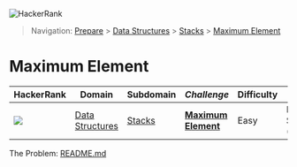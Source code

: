 ![HackerRank](../../../../assets/logo-black.svg?raw=true)
> Navigation: [Prepare](https://www.hackerrank.com/dashboard) > [Data Structures](https://www.hackerrank.com/domains/data-structures) > 
[Stacks](https://www.hackerrank.com/domains/data-structures/stacks) > [Maximum Element](https://www.hackerrank.com/challenges/maximum-element/)
# Maximum Element
| HackerRank | Domain | Subdomain | *Challenge* | Difficulty | Skills |
| ---------- | ------ | --------- | ----------- | ---------- | ------ |
| <a href="https://www.hackerrank.com/dashboard"><img src="../../../../assets/favicon.png?raw=true" /></a> | [Data Structures](https://www.hackerrank.com/domains/data-structures) | [Stacks](https://www.hackerrank.com/domains/data-structures/stacks) | **[Maximum Element](https://www.hackerrank.com/challenges/maximum-element/problem)** | Easy | Problem Solving (Intermediate) |

The Problem: [README.md](README.md)
